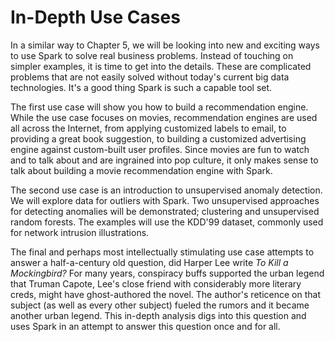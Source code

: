 # In-Depth Use Cases
In a similar way to Chapter 5, we will be looking into new and exciting ways to use Spark to solve real business problems. Instead of touching on simpler examples, it is time to get into the details. These are complicated problems that are not easily solved without today's current big data technologies. It's a good thing Spark is such a capable tool set.

The first use case will show you how to build a recommendation engine. While the use case focuses on movies, recommendation engines are used all across the Internet, from applying customized labels to email, to providing a great book suggestion, to building a customized advertising engine against custom-built user profiles. Since movies are fun to watch and to talk about and are ingrained into pop culture, it only makes sense to talk about building a movie recommendation engine with Spark.

The second use case is an introduction to unsupervised anomaly detection. We will explore data for outliers with Spark. Two unsupervised approaches for detecting anomalies will be demonstrated; clustering and unsupervised random forests. The examples will use the KDD'99 dataset, commonly used for network intrusion illustrations.

The final and perhaps most intellectually stimulating use case attempts to answer a half-a-century old question, did Harper Lee write _To Kill a Mockingbird?_ For many years, conspiracy buffs supported the urban legend that Truman Capote, Lee's close friend with considerably more literary creds, might have ghost-authored the novel. The author's reticence on that subject (as well as every other subject) fueled the rumors and it became another urban legend. This in-depth analysis digs into this question and uses Spark in an attempt to answer this question once and for all.
